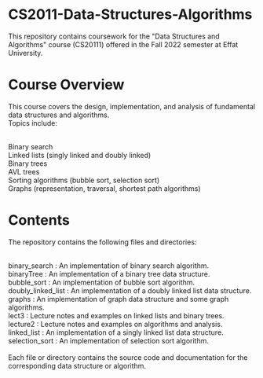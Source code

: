 # CS2011-Data-Structures-Algorithms
This repository contains coursework for the "Data Structures and Algorithms" course (CS20111) offered in the Fall 2022 semester at Effat University.

# Course Overview
This course covers the design, implementation, and analysis of fundamental data structures and algorithms. 
<br>Topics include:

<br>Binary search
<br>Linked lists (singly linked and doubly linked)
<br>Binary trees
<br>AVL trees
<br>Sorting algorithms (bubble sort, selection sort)
<br>Graphs (representation, traversal, shortest path algorithms)
# Contents
The repository contains the following files and directories:

<br>binary_search : An implementation of binary search algorithm.
<br>binaryTree : An implementation of a binary tree data structure.
<br>bubble_sort : An implementation of bubble sort algorithm.
<br>doubly_linked_list : An implementation of a doubly linked list data structure.
<br>graphs : An implementation of graph data structure and some graph algorithms.
<br>lect3 : Lecture notes and examples on linked lists and binary trees.
<br>lecture2 : Lecture notes and examples on algorithms and analysis.
<br>linked_list : An implementation of a singly linked list data structure.
<br>selection_sort : An implementation of selection sort algorithm.
<br><br>Each file or directory contains the source code and documentation for the corresponding data structure or algorithm.
